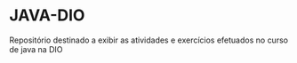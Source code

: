 # JAVA-DIO
Repositório destinado a exibir as atividades e exercícios efetuados no curso de java na DIO
